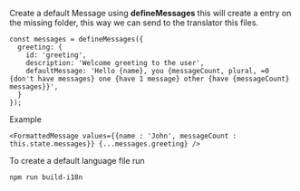 

Create a default Message using **defineMessages** this will create a entry on the missing folder, this way
 we can send to the translator this files. 

    const messages = defineMessages({
      greeting: {
        id: 'greeting',
        description: 'Welcome greeting to the user',
        defaultMessage: 'Hello {name}, you {messageCount, plural, =0 {don't have messages} one {have 1 message} other {have {messageCount} messages}}',
      }
    });

Example

    <FormattedMessage values={{name : 'John', messageCount : this.state.messages}} {...messages.greeting} />
        
        
To create a default language file run

    npm run build-i18n
